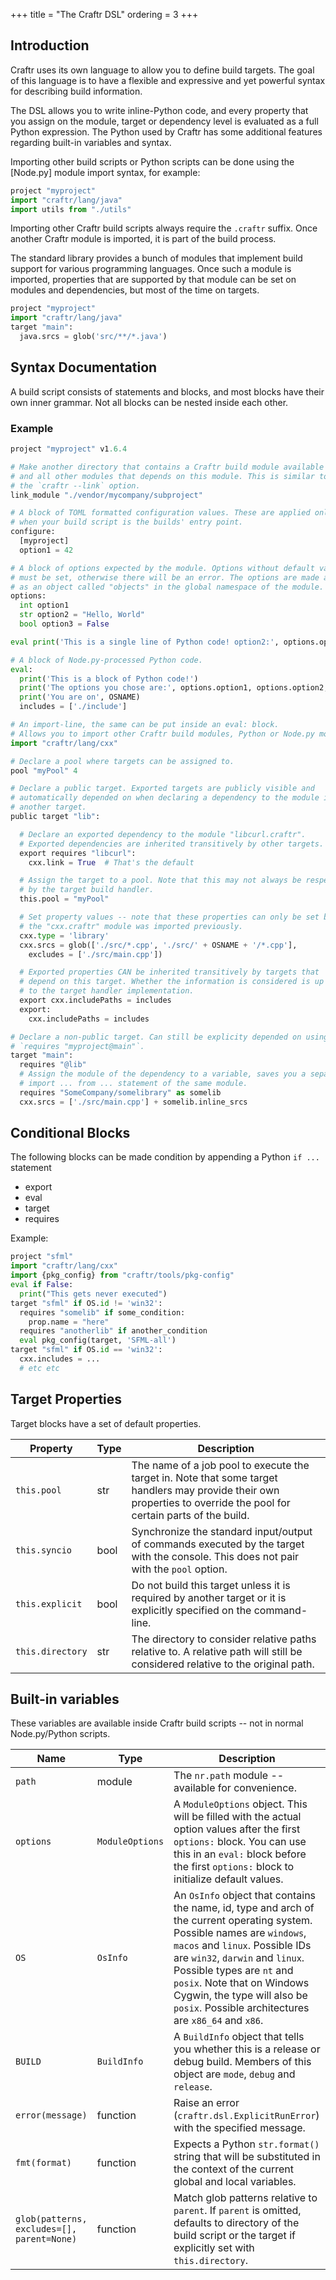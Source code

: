 +++
title = "The Craftr DSL"
ordering = 3
+++

## Introduction

Craftr uses its own language to allow you to define build targets. The goal
of this language is to have a flexible and expressive and yet powerful syntax
for describing build information.

The DSL allows you to write inline-Python code, and every property that you
assign on the module, target or dependency level is evaluated as a full Python
expression. The Python used by Craftr has some additional features regarding
built-in variables and syntax.

Importing other build scripts or Python scripts can be done using the [Node.py]
module import syntax, for example:

```python
project "myproject"
import "craftr/lang/java"
import utils from "./utils"
```

Importing other Craftr build scripts always require the `.craftr` suffix. Once
another Craftr module is imported, it is part of the build process.

The standard library provides a bunch of modules that implement build support
for various programming languages. Once such a module is imported, properties
that are supported by that module can be set on modules and dependencies, but
most of the time on targets.

```python
project "myproject"
import "craftr/lang/java"
target "main":
  java.srcs = glob('src/**/*.java')
```

## Syntax Documentation

A build script consists of statements and blocks, and most blocks have their
own inner grammar. Not all blocks can be nested inside each other.

### Example

```python
project "myproject" v1.6.4

# Make another directory that contains a Craftr build module available to this
# and all other modules that depends on this module. This is similar to using
# the `craftr --link` option.
link_module "./vendor/mycompany/subproject"

# A block of TOML formatted configuration values. These are applied only
# when your build script is the builds' entry point.
configure:
  [myproject]
  option1 = 42

# A block of options expected by the module. Options without default value
# must be set, otherwise there will be an error. The options are made available
# as an object called "objects" in the global namespace of the module.
options:
  int option1
  str option2 = "Hello, World"
  bool option3 = False

eval print('This is a single line of Python code! option2:', options.option2)

# A block of Node.py-processed Python code.
eval:
  print('This is a block of Python code!')
  print('The options you chose are:', options.option1, options.option2, options.option3)
  print('You are on', OSNAME)
  includes = ['./include']

# An import-line, the same can be put inside an eval: block.
# Allows you to import other Craftr build modules, Python or Node.py modules.
import "craftr/lang/cxx"

# Declare a pool where targets can be assigned to.
pool "myPool" 4

# Declare a public target. Exported targets are publicly visible and
# automatically depended on when declaring a dependency to the module in
# another target.
public target "lib":

  # Declare an exported dependency to the module "libcurl.craftr".
  # Exported dependencies are inherited transitively by other targets.
  export requires "libcurl":
    cxx.link = True  # That's the default

  # Assign the target to a pool. Note that this may not always be respected
  # by the target build handler.
  this.pool = "myPool"

  # Set property values -- note that these properties can only be set because
  # the "cxx.craftr" module was imported previously.
  cxx.type = 'library'
  cxx.srcs = glob(['./src/*.cpp', './src/' + OSNAME + '/*.cpp'],
    excludes = ['./src/main.cpp'])

  # Exported properties CAN be inherited transitively by targets that
  # depend on this target. Whether the information is considered is up
  # to the target handler implementation.
  export cxx.includePaths = includes
  export:
    cxx.includePaths = includes

# Declare a non-public target. Can still be explicity depended on using
# `requires "myproject@main"`.
target "main":
  requires "@lib"
  # Assign the module of the dependency to a variable, saves you a separate
  # import ... from ... statement of the same module.
  requires "SomeCompany/somelibrary" as somelib
  cxx.srcs = ['./src/main.cpp'] + somelib.inline_srcs
```

## Conditional Blocks

The following blocks can be made condition by appending a Python `if ...`
statement

* export
* eval
* target
* requires

Example:

```python
project "sfml"
import "craftr/lang/cxx"
import {pkg_config} from "craftr/tools/pkg-config"
eval if False:
  print("This gets never executed")
target "sfml" if OS.id != 'win32':
  requires "somelib" if some_condition:
    prop.name = "here"
  requires "anotherlib" if another_condition
  eval pkg_config(target, 'SFML-all')
target "sfml" if OS.id == 'win32':
  cxx.includes = ...
  # etc etc
```

## Target Properties

Target blocks have a set of default properties.

| Property        | Type | Description |
| --------------- | ---- | ----------- |
| `this.pool`     | str  | The name of a job pool to execute the target in. Note that some target handlers may provide their own properties to override the pool for certain parts of the build. |
| `this.syncio`   | bool | Synchronize the standard input/output of commands executed by the target with the console. This does not pair with the `pool` option. |
| `this.explicit` | bool | Do not build this target unless it is required by another target or it is explicitly specified on the command-line. |
| `this.directory`| str  | The directory to consider relative paths relative to. A relative path will still be considered relative to the original path. |


## Built-in variables

These variables are available inside Craftr build scripts -- not in normal
Node.py/Python scripts.

| Name | Type | Description |
| ---- | ---- | ----------- |
| `path` | module | The `nr.path` module -- available for convenience. |
| `options` | `ModuleOptions` | A `ModuleOptions` object. This will be filled with the actual option values after the first `options:` block. You can use this in an `eval:` block before the first `options:` block to initialize default values. |
| `OS` | `OsInfo` | An `OsInfo` object that contains the name, id, type and arch of the current operating system. Possible names are `windows`, `macos` and `linux`. Possible IDs are `win32`, `darwin` and `linux`. Possible types are `nt` and `posix`. Note that on Windows Cygwin, the type will also be `posix`.  Possible architectures are `x86_64` and `x86`. |
| `BUILD` | `BuildInfo` | A `BuildInfo` object that tells you whether this is a release or debug build. Members of this object are `mode`, `debug` and `release`. |
| `error(message)` | function | Raise an error (`craftr.dsl.ExplicitRunError`) with the specified message. |
| `fmt(format)` | function | Expects a Python `str.format()` string that will be substituted in the context of the current global and local variables. |
| `glob(patterns, excludes=[], parent=None)` | function | Match glob patterns relative to `parent`. If `parent` is omitted, defaults to directory of the build script or the target if explicitly set with `this.directory`. |
